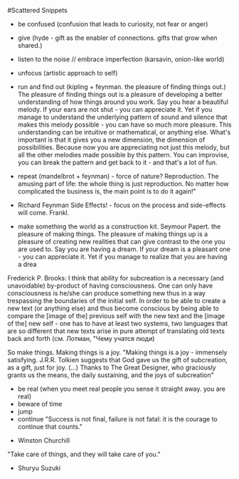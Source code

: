#Scattered Snippets

* be confused (confusion that leads to curiosity, not fear or anger)
* give (hyde - gift as the enabler of connections. gifts that grow when shared.)
* listen to the noise // embrace imperfection (karsavin, onion-like world)
* unfocus (artistic approach to self)

* run and find out (kipling + feynman. the pleasure of finding things out.)
The pleasure of finding things out is a pleasure of developing a better understanding of how things around you work. Say you hear a beautiful melody. If your ears are not shut - you can appreciate it. Yet if you manage to understand the underlying pattern of sound and silence that makes this melody possible - you can have so much more pleasure. This understanding can be intuitive or mathematical, or anything else. What's important is that it gives you a new dimension, the dimension of possibilities. Because now you are appreciating not just this melody, but all the other melodies made possible by this pattern. You can improvise, you can break the pattern and get back to it - and that's a lot of fun.

* repeat (mandelbrot + feynman) - force of nature? Reproduction.
The amusing part of life: the whole thing is just reproduction. No matter how complicated the business is, the main point is to do it again!"
- Richard Feynman
Side Effects! - focus on the process and side-effects will come. Frankl.

* make something
the world as a construction kit. Seymour Papert.
the pleasure of making things. 
The pleasure of making things up is a pleasure of creating new realities that can give contrast to the one you are used to. Say you are having a dream. If your dream is a pleasant one - you can appreciate it. Yet if you manage to realize that you are having a drea

Frederick P. Brooks: I think that ability for subcreation is a necessary (and unavoidable) by-product of having consciousness. One can only have consciousness is he/she can produce something new thus in a way trespassing the boundaries of the initial self. In order to be able to create a new text (or anything else) and thus become conscious by being able to compare the [image of the] previous self with the new text and the [image of the] new self - one has to have at least two systems, two languages that are
 so different that new texts arise in pure attempt of translating old texts back and forth (см. Лотман, "Чему учатся люди)
 
So make things. Making things is a joy. "Making things is a joy - immensely satisfying. J.R.R. Tolkien suggests that God gave us the gift of subcreation, as a gift, just for joy. (...) Thanks to The Great Designer, who graciously grants us the means, the daily sustaining, and the joys of subcreation"


* be real (when you meet real people you sense it straight away. you are real)
* beware of time
* jump
* continue
"Success is not final, failure is not fatal: it is the courage to continue that counts." 
- Winston Churchill

"Take care of things, and they will take care of you."
- Shuryu Suzuki
